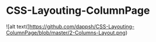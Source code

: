 # CSS-Layouting-ColumnPage
![alt text(]https://github.com/dappsh/CSS-Layouting-ColumnPage/blob/master/2-Columns-Layout.png)
